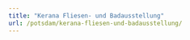 ```yaml
---
title: "Kerana Fliesen- und Badausstellung"
url: /potsdam/kerana-fliesen-und-badausstellung/
---
```

